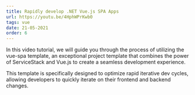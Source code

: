 ```yaml
---
title: Rapidly develop .NET Vue.js SPA Apps
url: https://youtu.be/4HphWPrKwb0
tags: vue
date: 21-05-2021
order: 6
---
```


In this video tutorial, we will guide you through the process of utilizing the vue-spa template, an exceptional project template 
that combines the power of ServiceStack and Vue.js to create a seamless development experience. 

This template is specifically designed to optimize rapid iterative dev cycles, allowing developers to quickly iterate on their 
frontend and backend changes.